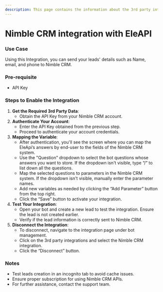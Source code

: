 ```yaml
---
description: This page contains the information about the 3rd party integrations.
---
```


# Nimble CRM integration with EleAPI

### Use Case

Using this Integration, you can send your leads' details such as Name, email, and phone to Nimble CRM.

### Pre-requisite

* API Key

### Steps to Enable the Integration

1. **Get the Required 3rd Party Data**:
   * Obtain the API Key from your Nimble CRM account.
2. **Authenticate Your Account**:
   * Enter the API Key obtained from the previous step.
   * Proceed to authenticate your account credentials.
3. **Mapping the Variable**:
   * After authentication, you'll see the screen where you can map the EleApi’s answers by end-user to the fields of the Nimble CRM system.
   * Use the "Question" dropdown to select the bot questions whose answers you want to store. If the dropdown isn't visible, type “/” to list down all the questions.
   * Map the selected questions to parameters in the Nimble CRM system. If the dropdown isn't visible, manually enter the parameter names.
   * Add new variables as needed by clicking the “Add Parameter” button from the top right.
   * Click the “Save” button to activate your integration.
4. **Test Your Integration**:
   * Open your bot and create a new lead to test the integration. Ensure the lead is not created earlier.
   * Verify if the lead information is correctly sent to Nimble CRM.
5. **Disconnect the Integration**:
   * To disconnect, navigate to the integration page under bot management.
   * Click on the 3rd party integrations and select the Nimble CRM integration.
   * Click the “Disconnect” button.

### Notes

* Test leads creation in an incognito tab to avoid cache issues.
* Ensure proper subscription for using Nimble CRM APIs.
* For further assistance, contact the support team.
